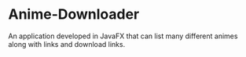 # Anime-Downloader
An application developed in JavaFX that can list many different animes along with links and download links.
